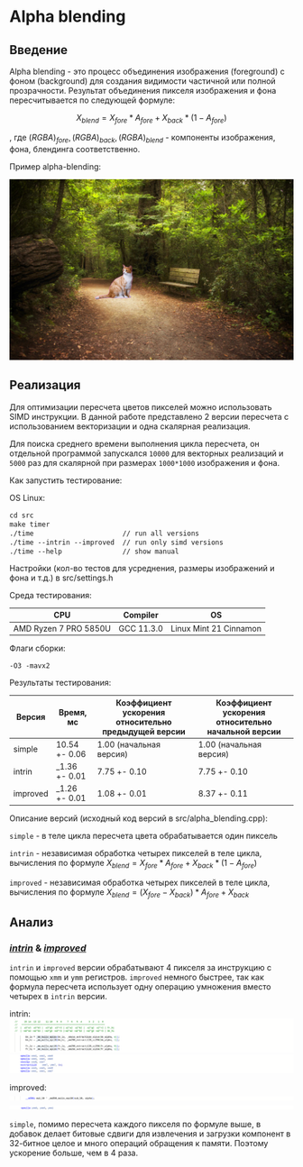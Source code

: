 # Alpha blending

## Введение

Alpha blending - это процесс объединения изображения (foreground) с фоном (background) для создания видимости частичной или полной прозрачности. Результат объединения пикселя изображения и фона пересчитывается по следующей формуле:

$$X_{blend} = X_{fore} * A_{fore} + X_{back} * (1 - A_{fore})$$

, где $(RGBA) _ {fore},(RGBA) _ {back},(RGBA) _ {blend}$ - компоненты изображения, фона, блендинга соответственно.

Пример alpha-blending:

![Alpha blending](data/blend.bmp)

## Реализация

Для оптимизации пересчета цветов пикселей можно использовать SIMD инструкции. В данной работе представлено 2 версии пересчета с использованием векторизации и одна скалярная реализация.

Для поиска среднего времени выполнения цикла пересчета, он отдельной программой запускался `10000` для векторных реализаций и `5000` раз  для скалярной при размерах `1000*1000` изображения и фона.

Как запустить тестирование:

OS Linux:

```
cd src
make timer
./time                      // run all versions
./time --intrin --improved  // run only simd versions
./time --help               // show manual
```
Настройки (кол-во тестов для усреднения, размеры изображений и фона и т.д.) в src/settings.h

Среда тестирования:

| CPU                   | Compiler   | OS                     |
|-----------------------|------------|------------------------|
| AMD Ryzen 7 PRO 5850U | GCC 11.3.0 | Linux Mint 21 Cinnamon |

Флаги сборки:

```
-O3 -mavx2
```

Результаты тестирования:

| Версия   | Время, мс     | Коэффициент ускорения относительно предыдущей версии | Коэффициент ускорения относительно начальной версии |
|----------|---------------|------------------------------------------------------|-----------------------------------------------------|
| simple   | 10.54 +- 0.06 | 1.00 (начальная версия)                              | 1.00 (начальная версия)                             |
| intrin   | _1.36 +- 0.01 | 7.75 +- 0.10                                         | 7.75 +- 0.10                                        |
| improved | _1.26 +- 0.01 | 1.08 +- 0.01                                         | 8.37 +- 0.11                                        |

Описание версий (исходный код версий в src/alpha_blending.cpp):

`simple` - в теле цикла пересчета цвета обрабатывается один пиксель

`intrin`   - независимая обработка четырех пикселей в теле цикла, вычисления по формуле $X_{blend} = X_{fore} * A_{fore} + X_{back} * (1 - A_{fore})$

`improved` - независимая обработка четырех пикселей в теле цикла, вычисления по формуле $X_{blend} = (X_{fore} - X_{back}) * A_{fore} + X_{back}$

## Анализ

### [***intrin***](https://godbolt.org/z/v36boc7ov) & [***improved***](https://godbolt.org/z/5Wz75EGn1)

`intrin` и `improved` версии обрабатывают 4 пикселя за инструкцию с помощью `xmm` и `ymm` регистров. `improved` немного быстрее, так как формула пересчета использует одну операцию умножения вместо четырех в `intrin` версии.

intrin:
![intrin_c  ](godbolt_screen/intrin_c.png)
![intrin_asm](godbolt_screen/intrin_asm.png)

improved:
![improved_c  ](godbolt_screen/improved_c.png)
![improved_asm](godbolt_screen/improved_asm.png)

`simple`, помимо пересчета каждого пикселя по формуле выше, в добавок делает битовые сдвиги для извлечения и загрузки компонент в 32-битное целое и много операций обращения к памяти. Поэтому ускорение больше, чем в 4 раза.
